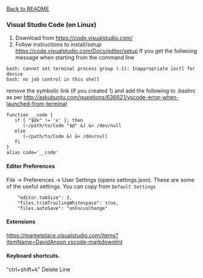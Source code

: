 [Back to README](README.md)
### Visual Studio Code (on Linux)
1. Download from https://code.visualstudio.com/
1. Follow instructions to install/setup https://code.visualstudio.com/Docs/editor/setup
If you get the follwoing message when starting from the command line
```
bash: cannot set terminal process group (-1): Inappropriate ioctl for device
bash: no job control in this shell
```
remove the symbolic link (if you created 1) and add the following to .bashrc as per http://askubuntu.com/questions/636621/vscode-error-when-launched-from-terminal
```
function __code {
   if [ "$@x" != 'x' ]; then
      (~/path/to/Code "$@" &) &> /dev/null
   else
      (~/path/to/Code &) &> /dev/null
   fi
}
alias code='__code'
```

#### Editor Preferences

File -> Preferences -> User Settings (opens settings.json).
  These are some of the useful settings. You can copy from `Default Settings`
```
    "editor.tabSize": 2,
    "files.trimTrailingWhitespace": true,
    "files.autoSave": "onFocusChange"
```

#### Extensions

https://marketplace.visualstudio.com/items?itemName=DavidAnson.vscode-markdownlint

#### Keyboard shortcuts.
"ctrl+shift+k" Delete Line
